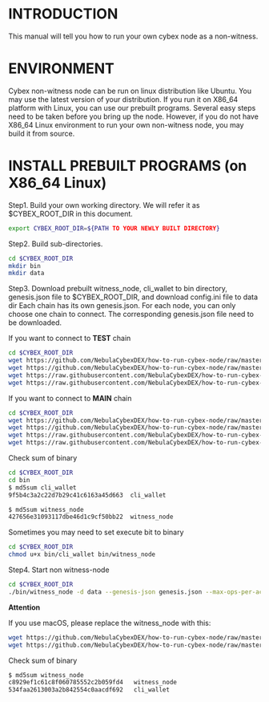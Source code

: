 INTRODUCTION
=======
This manual will tell you how to run your own cybex node as a non-witness.

ENVIRONMENT
======
Cybex non-witness node can be run on linux distribution like Ubuntu. You may use the latest version of your distribution.
If you run it on X86_64 platform with Linux, you can use our prebuilt programs. Several easy steps need to be taken before you bring up the node.
However, if you do not have X86_64 Linux environment to run your own non-witness node, you may build it from source.

INSTALL PREBUILT PROGRAMS (on X86_64 Linux)
======
Step1. Build your own working directory. We will refer it as $CYBEX_ROOT_DIR in this document.
```Bash
export CYBEX_ROOT_DIR=${PATH TO YOUR NEWLY BUILT DIRECTORY}
```

Step2. Build sub-directories.
```Bash
cd $CYBEX_ROOT_DIR
mkdir bin
mkdir data
```
Step3. Download prebuilt witness_node, cli_wallet to bin directory, 
genesis.json file to $CYBEX_ROOT_DIR, and download config.ini file to data dir
Each chain has its own genesis.json. For each node, you can only choose one chain to connect.
The corresponding genesis.json file need to be downloaded.

If you want to connect to **TEST** chain
```Bash
cd $CYBEX_ROOT_DIR
wget https://github.com/NebulaCybexDEX/how-to-run-cybex-node/raw/master/bin/witness_node -O bin/witness_node
wget https://github.com/NebulaCybexDEX/how-to-run-cybex-node/raw/master/bin/cli_wallet -O bin/cli_wallet
wget https://raw.githubusercontent.com/NebulaCybexDEX/how-to-run-cybex-node/master/testchain/genesis.json -O genesis.json
wget https://raw.githubusercontent.com/NebulaCybexDEX/how-to-run-cybex-node/master/testchain/config.ini -O data/config.ini
```

If you want to connect to **MAIN** chain
```Bash
cd $CYBEX_ROOT_DIR
wget https://github.com/NebulaCybexDEX/how-to-run-cybex-node/raw/master/bin/witness_node -O bin/witness_node
wget https://github.com/NebulaCybexDEX/how-to-run-cybex-node/raw/master/bin/cli_wallet -O bin/cli_wallet
wget https://raw.githubusercontent.com/NebulaCybexDEX/how-to-run-cybex-node/master/mainchain/genesis.json -O genesis.json
wget https://raw.githubusercontent.com/NebulaCybexDEX/how-to-run-cybex-node/master/mainchain/config.ini -O data/config.ini
```

Check sum of binary
```Bash
cd $CYBEX_ROOT_DIR
cd bin
$ md5sum cli_wallet 
9f5b4c3a2c22d7b29c41c6163a45d663  cli_wallet

$ md5sum witness_node
427656e31093117dbe46d1c9cf50bb22  witness_node

```

Sometimes you may need to set execute bit to binary
```Bash
cd $CYBEX_ROOT_DIR
chmod u+x bin/cli_wallet bin/witness_node
```

Step4. Start non witness-node
```Bash
cd $CYBEX_ROOT_DIR
./bin/witness_node -d data --genesis-json genesis.json --max-ops-per-account 500 --resync-blockchain --replay-blockchain
```


**Attention**

If you use macOS, please replace the witness_node with this:

```Bash
wget https://github.com/NebulaCybexDEX/how-to-run-cybex-node/raw/master/mac-bin/witness_node -O bin/witness_node
wget https://github.com/NebulaCybexDEX/how-to-run-cybex-node/raw/master/mac-bin/cli_wallet -O bin/cli_wallet
```

Check sum of binary
```Bash
$ md5sum witness_node
c8929ef1c61c8f060785552c2b059fd4   witness_node
534faa2613003a2b842554c0aacdf692   cli_wallet
```
